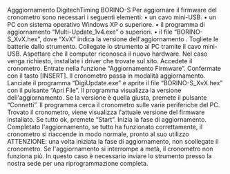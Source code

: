 Agggiornamento DigitechTiming BORINO-S
Per aggiornare il firmware del cronometro sono necessari i seguenti elementi:
    • un cavo mini-USB.
    • un PC con sistema operativo Windows XP o superiore.
    • il programma di aggiornamento “Multi-Update_1v4.exe” o superiori.
    • il file “BORINO-S_XvX.hex”, dove “XvX” indica la versione dell'aggiornamento .
Togliete le batterie dallo strumento.
Collegate lo strumento al PC tramite il cavo mini-USB.
Aspettare che il computer riconosca il nuovo hardware.
Nel caso venga richiesto, installate i driver che trovate sul sito.
Accedete il cronometro.
Entrate nella funzione “Aggiornamento Firmware”.
Confermate con il tasto [INSERT].
Il cronometro passa in modalità aggiornamento.
Lanciate il programma “DigiUpdate.exe” e aprite il file “BORINO-S_XvX.hex” con il pulsante “Apri File”.
Il programma visualizza la versione dell'aggiornamento.
Se la versione è quella giusta, premete il pulsante “Connetti”.
Il programma cerca il cronometro sulle varie periferiche del PC. 
Trovato il cronometro, viene visualizza l'attuale versione del firmware installato.
Se tutto ok, premete “Start”.
Inizia la fase di aggiornamento.
Completato l'aggiornamento, se tutto ha funzionato correttamente, il cronometro si riaccende in modo normale, pronto al suo utilizzo
ATTENZIONE: una volta iniziata la fase di aggiornamento, non scollegate il cronometro. 
Se l'aggiornamento si interrompe a metà, il cronometro non funziona più. 
In questo caso è necessario inviare lo strumento presso la nostra sede per una riprogrammazione completa.
